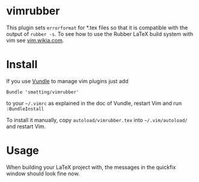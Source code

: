 vimrubber
=========

This plugin sets ``errorformat`` for *.tex files so that it is compatible with the output of ``rubber -s``.
To see how to use the Rubber LaTeX build system with vim see [vim.wikia.com](http://vim.wikia.com/wiki/Compiling_LaTeX_from_Vim).

# Install
If you use [Vundle](https://github.com/gmarik/vundle/) to manage vim plugins just add

    Bundle 'smatting/vimrubber'

to your ``~/.vimrc`` as explained in the doc of Vundle, restart Vim and run ``:BundleInstall``

To install it manually, copy ``autoload/vimrubber.tex`` into ``~/.vim/autoload/`` and restart Vim.

# Usage
When building your LaTeX project with, the messages in the quickfix window should look fine now.
